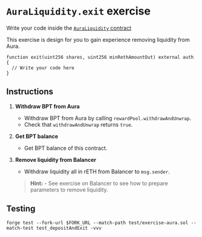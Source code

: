 # `AuraLiquidity.exit` exercise

Write your code inside the [`AuraLiquidity` contract](https://github.com/Cyfrin/defi-reth/blob/main/foundry/src/exercises/AuraLiquidity.sol)

This exercise is design for you to gain experience removing liquidity from Aura.

```solidity
function exit(uint256 shares, uint256 minRethAmountOut) external auth {
  // Write your code here
}
```

## Instructions

1. **Withdraw BPT from Aura**

   - Withdraw BPT from Aura by calling `rewardPool.withdrawAndUnwrap`.
   - Check that `withdrawAndUnwrap` returns `true`.

2. **Get BPT balance**

   - Get BPT balance of this contract.

3. **Remove liquidity from Balancer**

   - Withdraw liquidity all in rETH from Balancer to `msg.sender`.

   > **Hint:** - See exercise on Balancer to see how to prepare parameters to remove liquidity.

## Testing

```shell
forge test --fork-url $FORK_URL --match-path test/exercise-aura.sol --match-test test_depositAndExit -vvv
```
